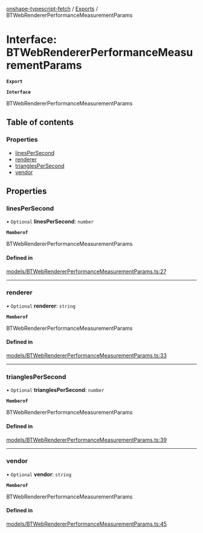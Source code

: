 [onshape-typescript-fetch](../README.md) / [Exports](../modules.md) / BTWebRendererPerformanceMeasurementParams

# Interface: BTWebRendererPerformanceMeasurementParams

**`Export`**

**`Interface`**

BTWebRendererPerformanceMeasurementParams

## Table of contents

### Properties

- [linesPerSecond](BTWebRendererPerformanceMeasurementParams.md#linespersecond)
- [renderer](BTWebRendererPerformanceMeasurementParams.md#renderer)
- [trianglesPerSecond](BTWebRendererPerformanceMeasurementParams.md#trianglespersecond)
- [vendor](BTWebRendererPerformanceMeasurementParams.md#vendor)

## Properties

### linesPerSecond

• `Optional` **linesPerSecond**: `number`

**`Memberof`**

BTWebRendererPerformanceMeasurementParams

#### Defined in

[models/BTWebRendererPerformanceMeasurementParams.ts:27](https://github.com/toebes/onshape-typescript-fetch/blob/3e11ae1/models/BTWebRendererPerformanceMeasurementParams.ts#L27)

___

### renderer

• `Optional` **renderer**: `string`

**`Memberof`**

BTWebRendererPerformanceMeasurementParams

#### Defined in

[models/BTWebRendererPerformanceMeasurementParams.ts:33](https://github.com/toebes/onshape-typescript-fetch/blob/3e11ae1/models/BTWebRendererPerformanceMeasurementParams.ts#L33)

___

### trianglesPerSecond

• `Optional` **trianglesPerSecond**: `number`

**`Memberof`**

BTWebRendererPerformanceMeasurementParams

#### Defined in

[models/BTWebRendererPerformanceMeasurementParams.ts:39](https://github.com/toebes/onshape-typescript-fetch/blob/3e11ae1/models/BTWebRendererPerformanceMeasurementParams.ts#L39)

___

### vendor

• `Optional` **vendor**: `string`

**`Memberof`**

BTWebRendererPerformanceMeasurementParams

#### Defined in

[models/BTWebRendererPerformanceMeasurementParams.ts:45](https://github.com/toebes/onshape-typescript-fetch/blob/3e11ae1/models/BTWebRendererPerformanceMeasurementParams.ts#L45)
